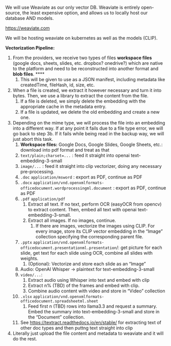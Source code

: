 We will use Weaviate as our only vector DB. Weaviate is entirely open-source, the least expensive option, and allows us to locally host our database AND models.

https://weaviate.com

We will be hosting weaviate on kubernetes as well as the models (CLIP).

**Vectorization Pipeline:**

1. From the providers, we receive two types of files **workspace files** (google docs, sheets, slides, etc. dropbox? onedrive?) which are native to the platform and need to be reconstructed into another format and **blob files**. \*\*\*\*
   1. This will be given to use as a JSON manifest, including metadata like createdTime, fileHash, id, size, etc.
2. When a file is created, we extract it however necessary and turn it into bytes. Then, we use a library to extract the content from the file.
   1. If a file is deleted, we simply delete the embedding with the appropriate cache in the metadata entry.
   2. If a file is updated, we delete the old embedding and create a new one.
3. Depending on the mime type, we will process the file into an embedding into a different way. If at any point it fails due to a file type error, we will go back to step 3b. If it fails while being read in the backup way, we will just abort this task.
   1. **Workspace files:** Google Docs, Google Slides, Google Sheets, etc.: download into pdf format and treat as that
   2. `text/plain;charset=...` : feed it straight into openai text-embedding-3-small
   3. `image/...` : feed it straight into clip vectorizer, doing any necessary pre-processing.
   4. `.doc` `application/msword` : export as PDF, continue as PDF
   5. `.docx` `application/vnd.openxmlformats-officedocument.wordprocessingml.document` : export as PDF, continue as PDF
   6. `.pdf` `application/pdf`
      1. Extract all text. If no text, perform OCR (easyOCR from opencv) to extract content. Then, embed all text with openai text-embedding-3-small.
      2. Extract all images. If no images, continue.
         1. If there are images, vectorize the images using CLIP. For every image, store its CLIP vector embedding in the “Image” collection specifying the corresponding parent file.
   7. `.pptx` `application/vnd.openxmlformats-officedocument.presentationml.presentation`/: get picture for each slide, get text for each slide using OCR, combine all slides with weights.
      1. (Optional): Vectorize and store each slide as an “Image”
   8. Audio: OpenAI Whisper → plaintext for text-embedding-3-small
   9. `video/...`:
      1. Extract audio using Whisper into text and embed with clip
      2. Extract n% (TBD) of the frames and embed with clip.
      3. Combine audio content with video and store in “Video” collection
   10. `.xlsx` `application/vnd.openxmlformats-officedocument.spreadsheetml.sheet`
       1. Feed first n (TBD) rows into llama3.3 and request a summary. Embed the summary into text-embedding-3-small and store in the “Document” collection.
   11. See https://textract.readthedocs.io/en/stable/ for extracting text of other doc types and then puttng text straight into clip
4. Literally just upload the file content and metadata to weaviate and it will do the rest.
